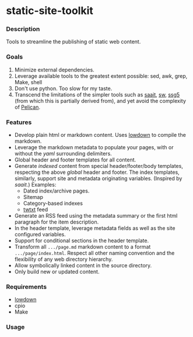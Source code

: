 # static-site-toolkit

### Description 

Tools to streamline the publishing of static web content.

### Goals

1. Minimize external dependencies. 
1. Leverage available tools to the greatest extent possible: sed, awk, grep, Make, shell
1. Don't use python. Too slow for my taste.
1. Transcend the limitations of the simpler tools such as [saait](https://git.codemadness.org/saait), [sw](https://github.com/jroimartin/sw), [ssg5](https://www.romanzolotarev.com/ssg.html) (from which this is partially derived from), and yet avoid the complexity of [Pelican](https://github.com/getpelican).

### Features

- Develop plain html or markdown content. Uses [lowdown](https://kristaps.bsd.lv/lowdown/) to compile the markdown.
- Leverage the markdown metadata to populate your pages, with or without the *yaml* surrounding delimiters.
- Global header and footer templates for all content.
- Generate *indexed* content from special header/footer/body templates, respecting the above *global* header and footer. The index templates, similarly, support site and metadata originating variables. (Inspired by *saait*.) Examples:
	- Dated index/archive pages.
	- Sitemap
	- Category-based indexes
	- [twtxt](https://twtxt.readthedocs.io/) feed
- Generate an RSS feed using the metadata summary or the first html paragraph for the item description.
- In the header template, leverage metadata fields as well as the site configured variables. 
- Support for conditional sections in the header template.
- Transform all `.../page.md` markdown content to a format `.../page/index.html`. Respect all other naming convention and the flexibility of any web directory hierarchy.
- Allow symbolically linked content in the source directory. 
- Only build new or updated content.

### Requirements

- [lowdown](https://kristaps.bsd.lv/lowdown/)
- cpio
- Make

### Usage
